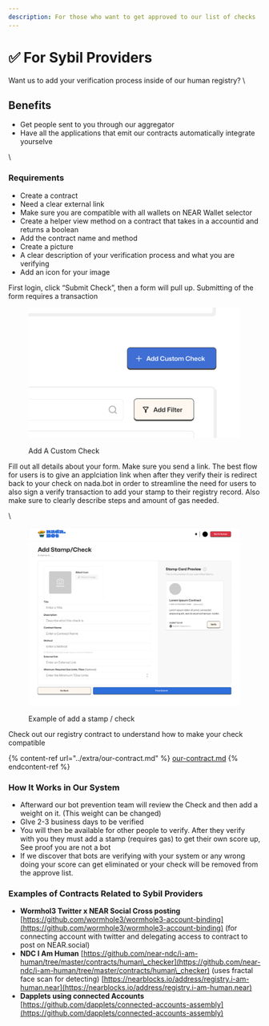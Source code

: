 ```yaml
---
description: For those who want to get approved to our list of checks
---
```


# ✅ For Sybil Providers

Want us to add your verification process inside of our human registry? \


## Benefits

* Get people sent to you through our aggregator
* Have all the applications that emit our contracts automatically integrate yourselve

\


### Requirements

* Create a contract
* Need a clear external link
* Make sure you are compatible with all wallets on NEAR Wallet selector&#x20;
* Create a helper view method on a contract that takes in a accountid and returns a boolean
* Add the contract name and method&#x20;
* Create a picture
* A clear description of your verification process and what you are verifying
* Add an icon for your image

First login,  click “Submit Check”, then a form will pull up. Submitting of the form requires a transaction

<figure><img src="../.gitbook/assets/Screenshot 2024-01-05 at 3.01.08 PM.png" alt=""><figcaption><p>Add A Custom Check</p></figcaption></figure>

Fill out all details about your form. Make sure you send a link. The best flow for users is to give an applciation link when after they verify their is redirect back to your check on nada.bot in order to streamline the need for users to also sign a verify transaction to add your stamp to their registry record. Also make sure to clearly describe steps and amount of gas needed.

\


<figure><img src="../.gitbook/assets/Submit Stamp for gitbook.png" alt=""><figcaption><p>Example of add a stamp / check</p></figcaption></figure>

Check out our registry contract to understand how to make your check compatible

{% content-ref url="../extra/our-contract.md" %}
[our-contract.md](../extra/our-contract.md)
{% endcontent-ref %}

### How It Works in Our System

* Afterward our bot prevention team will review the Check and then add a weight on it. (This weight can be changed)
* GIve 2-3 business days to be verified
* You will then be available for other people to verify. After they verify with you they must add a stamp (requires gas) to get their own score up, See proof you are not a bot&#x20;
* If we discover that bots are verifying with your system or any wrong doing your score can get eliminated or your check will be removed from the approve list.



### Examples of Contracts Related to Sybil Providers

* **Wormhol3 Twitter x NEAR Social Cross posting** [https://github.com/wormhole3/wormhole3-account-binding](https://github.com/wormhole3/wormhole3-account-binding) (for connecting account with twitter and delegating access to contract to post on NEAR.social)
* **NDC I Am Human** [https://github.com/near-ndc/i-am-human/tree/master/contracts/human\_checker](https://github.com/near-ndc/i-am-human/tree/master/contracts/human\_checker) (uses fractal face scan for detecting)  [https://nearblocks.io/address/registry.i-am-human.near](https://nearblocks.io/address/registry.i-am-human.near)
* **Dapplets using connected Accounts** [https://github.com/dapplets/connected-accounts-assembly](https://github.com/dapplets/connected-accounts-assembly)
